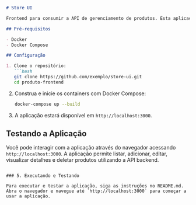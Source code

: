 
```markdown
# Store UI

Frontend para consumir a API de gerenciamento de produtos. Esta aplicação é construída com ReactJS e usa Docker e Docker Compose para o setup.

## Pré-requisitos

- Docker
- Docker Compose

## Configuração

1. Clone o repositório:
   ```bash
   git clone https://github.com/exemplo/store-ui.git
   cd produto-frontend
   ```

2. Construa e inicie os containers com Docker Compose:
   ```bash
   docker-compose up --build
   ```

3. A aplicação estará disponível em `http://localhost:3000`.

## Testando a Aplicação

Você pode interagir com a aplicação através do navegador acessando `http://localhost:3000`. A aplicação permite listar, adicionar, editar, visualizar detalhes e deletar produtos utilizando a API backend.
```

### 5. Executando e Testando

Para executar e testar a aplicação, siga as instruções no README.md. Abra o navegador e navegue até `http://localhost:3000` para começar a usar a aplicação.
```
